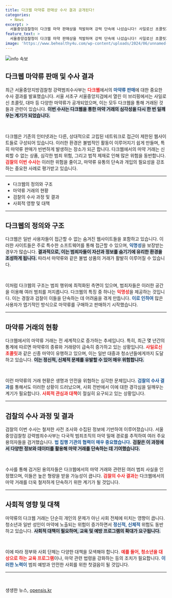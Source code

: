 ```yaml
---
title: 다크웹 마약류 판매상 수사 결과 공개된다!
categories:
  - News
excerpt: >
  서울중앙검찰청이 다크웹 마약 판매상을 적발하며 강력 단속에 나섰습니다! 사일로신 초콜릿과 대마 등 불법 마약류를 공개한 이번 수사는 충격적인 진실을 드러냅니다. 클릭으로 그 이면을 확인해 보세요!
feature_text: >
  서울중앙검찰청이 다크웹 마약 판매상을 적발하며 강력 단속에 나섰습니다! 사일로신 초콜릿과 대마 등 불법 마약류를 공개한 이번 수사는 충격적인 진실을 드러냅니다. 클릭으로 그 이면을 확인해 보세요!
image: 'https://www.behealthy4u.com/wp-content/uploads/2024/06/unnamed-file.png'
---
```


<p><img src="https://www.behealthy4u.com/wp-content/uploads/2024/06/unnamed-file.png" alt="info 속보" /></p>

<h2 data-ke-size="size26">다크웹 마약류 판매 및 수사 결과</h2>

<p data-ke-size="size16">최근 서울중앙지방검찰청 강력범죄수사부는 <b><span style="color: #ee2323;">다크웹</span></b>에서의 <b><span style="color: #1a5490;">마약류 판매</span></b>에 대한 중요한 수사 결과를 발표했습니다. 서울 서초구 서울중앙지검에서 열린 이 브리핑에서는 사일로신 초콜릿, 대마 등 다양한 마약류가 공개되었으며, 이는 모두 다크웹을 통해 거래된 것들과 관련이 있습니다. <b><span style="background-color: #21538527;">이번 수사는 다크웹을 통한 마약 거래의 심각성을 다시 한 번 일깨우는 계기가 되었습니다.</span></b></p>

<p data-ke-size="size16">&nbsp;</p>

<p>다크웹은 기존의 인터넷과는 다른, 상대적으로 고립된 네트워크로 접근이 제한된 웹사이트들로 구성되어 있습니다. 이러한 환경은 불법적인 활동이 이루어지기 쉽게 만들며, 특히 마약류 판매가 빈번하게 발생하는 장소가 되곤 합니다. 다크웹에서의 마약 거래는 신뢰할 수 없는 상품, 심각한 범죄 위험, 그리고 법적 제재로 인해 많은 위험을 동반합니다. <b><span style="color: #ee2323;">검찰의 이번 수사는</span></b> 이러한 위험을 줄이고, 마약류 유통의 단속과 개입의 필요성을 강조하는 중요한 사례로 평가받고 있습니다. </p>

<hr>

<ul>
    <li>다크웹의 정의와 구조</li>
    <li>마약류 거래의 현황</li>
    <li>검찰의 수사 과정 및 결과</li>
    <li>사회적 영향 및 대책</li>
</ul>

<hr>

<h2 data-ke-size="size26">다크웹의 정의와 구조</h2>

<p data-ke-size="size16">다크웹은 일반 사용자들이 접근할 수 없는 숨겨진 웹사이트들을 포함하고 있습니다. 이러한 사이트들은 주로 특수한 소프트웨어를 통해 접근할 수 있으며, <b><span style="color: #1a5490;">익명성</span></b>을 보장받는 경우가 많습니다. <b><span style="background-color: #21538527;">결과적으로, 이는 범죄자들이 자산과 정보를 숨기기에 유리한 환경을 조성하게 됩니다.</span></b> 따라서 마약류와 같은 불법 상품의 거래가 활발히 이루어질 수 있습니다.</p> 

<p data-ke-size="size16">&nbsp;</p>

<p>이처럼 다크웹의 구조는 범죄 행위에 최적화된 측면이 있으며, 범죄자들은 이러한 공간을 이용해 여러 범죄를 저지릅니다. 다크웹의 특징 중 하나는 <b><span style="color: #ee2323;">익명성</span></b>을 제공하는 것입니다. 이는 경찰과 검찰이 이들을 단속하는 데 어려움을 겪게 만듭니다. <b><span style="color: #1a5490;">이로 인하여</span></b> 많은 사용자가 엽기적인 방식으로 마약류를 구매하고 판매하기 시작했습니다.</p>

<hr>

<h2 data-ke-size="size26">마약류 거래의 현황</h2>

<p data-ke-size="size16">다크웹에서의 마약류 거래는 전 세계적으로 증가하는 추세입니다. 특히, 최근 몇 년간의 통계에 따르면 마약류의 종류와 거래량이 급속히 증가하고 있는 상황입니다. <b><span style="color: #ee2323;">사일로신 초콜릿</span></b>과 같은 신종 마약이 유행하고 있으며, 이는 일반 대중과 청소년들에게까지 도달하고 있습니다. <b><span style="background-color: #21538527;">이는 정신적, 신체적 문제를 유발할 수 있어 매우 위험합니다.</span></b></p>

<p data-ke-size="size16">&nbsp;</p>

<p>이런 마약류의 거래 현황은 생명과 안전을 위협하는 심각한 문제입니다. <b><span style="color: #1a5490;">검찰의 수사 결과</span></b>를 통해서도 이러한 상황이 드러났으며, 사회 전반에서 이에 대한 경각심을 일깨우는 계기가 필요합니다. <b><span style="color: #ee2323;">사회적 관심과 대책</span></b>이 절실히 요구되고 있는 상황입니다.</p>

<hr>

<h2 data-ke-size="size26">검찰의 수사 과정 및 결과</h2>

<p data-ke-size="size16">검찰의 이번 수사는 철저한 사전 조사와 수집된 정보에 기반하여 이루어졌습니다. 서울중앙검찰청 강력범죄수사부는 다국적 범죄조직의 마약 밀매 경로를 추적하여 여러 주요 용의자들을 검거했습니다. <b><span style="color: #1a5490;">법 집행 기관의 협력이 매우 중요했습니다.</span></b> <b><span style="background-color: #21538527;">검찰은 이 과정에서 다양한 정보와 데이터를 활용해 마약 거래를 단속하는 데 기여했습니다.</span></b></p>

<p data-ke-size="size16">&nbsp;</p>

<p>수사를 통해 검거된 용의자들은 다크웹에서의 마약 거래와 관련된 여러 범죄 사실을 인정했으며, 이들은 높은 형량을 받을 가능성이 큽니다. <b><span style="color: #ee2323;">검찰의 수사 결과는</span></b> 다크웹에서의 마약 거래를 더욱 철저하게 단속하기 위한 계기가 될 것입니다.</p>

<hr>

<h2 data-ke-size="size26">사회적 영향 및 대책</h2>

<p data-ke-size="size16">마약류의 다크웹 거래는 단순히 개인의 문제가 아닌 사회 전체에 미치는 영향이 큽니다. 청소년과 일반 성인이 마약에 노출되는 위험이 증가하면서 <b><span style="color: #1a5490;">정신적, 신체적</span></b> 위험도 동반하고 있습니다. <b><span style="background-color: #21538527;">사회적 대책이 필요하며, 교육 및 예방 프로그램의 확대가 요구됩니다.</span></b></p>

<p data-ke-size="size16">&nbsp;</p>

<p>이에 따라 정부와 사회 단체는 다양한 대책을 모색해야 합니다. <b><span style="color: #ee2323;">예를 들어, 청소년을 대상으로 하는 교육 프로그램</span></b>이나, 마약 관련 법령을 강화하는 등의 조치가 필요합니다. <b><span style="color: #1a5490;">이러한 노력이</span></b> 범죄 예방과 안전한 사회를 위한 첫걸음이 될 것입니다.</p>

<hr>

<p data-ke-size="size16">&nbsp;</p>
생생한 뉴스, <a href="https://opensis.kr" rel="dofollow">opensis.kr</a>


